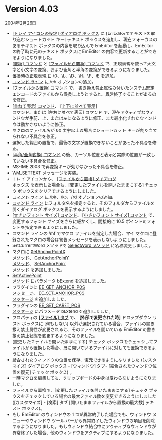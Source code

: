 # Version 4.03

2004年2月26日

- [\[トレイ アイコンの設定\] ダイアログ ボックス](../dlg/tray/index) に
\[EmEditorでテキストを取り込むショートカット キー\] テキスト ボックスを追加し、現在フォーカスのあるテキスト
ボックスの内容を取り込んで EmEditor を起動し、EmEditor の終了時に元のテキスト ボックスに
EmEditor の内容で更新することができるようになりました。
- [\[置換\] コマンド](../cmd/search/edit_replace) と
[\[ファイルから置換\] コマンド](../cmd/search/replace_in_files) で、正規表現を使って大文字と小文字の変換、および全角と半角の変換ができるようになりました。
- [置換時の正規表現](../howto/search/search_regexp_syntax) に
\\0、\\L、\\D、\\H、\\F、\\E を追加。
- [コマンド ライン](../howto/file/file_commandline) に /eh オプションの追加。
- [\[ファイルから置換\] コマンド](../cmd/search/replace_in_files) で、
書き換え禁止属性の付いたシステム既定エンコードのファイルから置換しようとすると、異常終了することがあるのを修正。
- [\[重ねて表示\] コマンド](../cmd/window/window_cascade)、 [\[上下に並べて表示\] \
コマンド](../cmd/window/window_tile_horz)、または [\[左右に並べて表示\] コマンド](../cmd/window/window_tile_vert) で、現在アクティブなウィンドウが手前、上、または左になるように修正、また最小化されたウィンドウは動かさないように修正。
- マクロのファイル名が 80 文字以上の場合にショートカット キーが割り当てられない不具合を修正。
- 選択した範囲の置換で、最後の文字が置換できないことがあった不具合を修正。
- [\[半角/全角変換\] コマンド](../cmd/edit/convert) の後、カーソル位置と表示と実際の位置が一致していない不具合を修正。
- MS-IME 2003 で再変換キーが効かなかった不具合を修正。
- WM\_SETTEXT メッセージを実装。
- トレイ アイコンから、 [\[ファイルから置換\] ダイアログ \
ボックス](../dlg/replace_in_files/index) を表示した場合も、\[変更したファイルを開いたままにする\]
チェック ボックスをクリアできるようにしました。
- [コマンド ライン](../howto/file/file_commandline) に /bk、/ko、/rd オプションの追加。
- [コマンド ライン](../howto/file/file_commandline) にフォルダ名を指定すると、そのフォルダからファイルを開くダイアログ
ボックスを表示するようにしました。
- [\[大きいフォント サイズ\] コマンド](../cmd/view/increase_font_size)、 [\[小さいフォント サイズ\] コマンド](../cmd/view/decrease_font_size) で、変更するフォント
サイズをさらに細かくし、間接的に 10.5 ポイントのフォントを指定できるようにしました。
- コマンド ラインの /mf でマクロ ファイルを指定した場合、マイ マクロに登録されたマクロの場合は警告メッセージを表示しないようにしました。
- SetCurrentWord メソッドを
[SelectWord メソッド](../macro/selection/selection_selectword) に名称変更しました。
- マクロに [GetAnchorPointX \
メソッド](../macro/selection/selection_getanchorpointx)、 [GetAnchorPointY \
メソッド](../macro/selection/selection_getanchorpointy)、 [SetAnchorPoint \
メソッド](../macro/selection/selection_setanchorpoint) を追加しました。
- [SetActivePoint \
メソッド](../macro/selection/selection_setactivepoint) にパラメータ bExtend を追加しました。
- プラグインに [EE\_GET\_ANCHOR\_POS \
メッセージ](../plugin/message/ee_get_anchor_pos)、 [EE\_SET\_ANCHOR\_POS \
メッセージ](../plugin/message/ee_set_anchor_pos) を追加しました。
- プラグインの [EE\_SET\_CARET\_POS \
メッセージ](../plugin/message/ee_set_caret_pos) にパラメータ bExtend を追加しました。
- プロパティの [**\[ファイル\]** タブ](../dlg/properties/file/index) で、 **\[外部で変更された時\]** ドロップダウン リスト ボックスに
\[何もしない\] 以外が選択されている場合、ファイルの書き換え禁止属性が変更されると、そのファイルを開いている EmEditor
の書き換え禁止状態を変更するようになりました。
- \[変更したファイルを開いたままにする\] チェック
ボックスをチェックしてファイルから置換した場合、既に開いているファイルに対しても置換できるようになりました。
- 結合されたウィンドウの位置を保存、復元できるようになりました (\[カスタマイズ\] ダイアログ ボックス \- \[ウィンドウ\] タブ-
\[結合されたウィンドウ位置を復元\] チェック ボックス) 。
- 一時マクロを編集しても、クリップボードの中身は変わらないようになりました。
- ファイルから置換で、\[変更したファイルを開いたままにする\] チェック ボックスをチェックしている場合の最大ファイル数を変更できるようにしました
(\[カスタマイズ\] \- \[検索\] タブ
\[開いたままファイルから置換の最大数\] テキスト ボックス)。
- もし EmEditor のウィンドウの 1 つが異常終了した場合でも、ウィンドウ メニューやウィンドウ ツール
バーから異常終了したウィンドウの項目を削除するようになりました。もしウィンドウ結合中にアクティブなウィンドウが異常終了した場合、他のウィンドウをアクティブにするようになりました。
